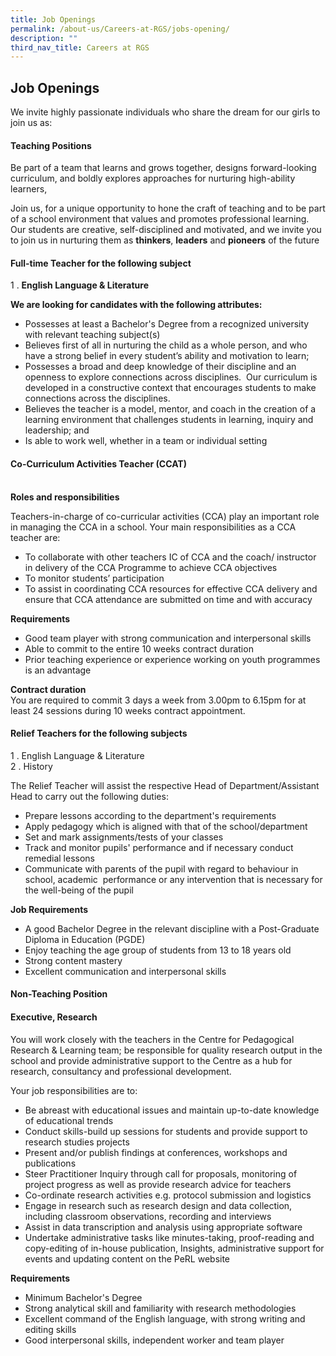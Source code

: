 ```yaml
---
title: Job Openings
permalink: /about-us/Careers-at-RGS/jobs-opening/
description: ""
third_nav_title: Careers at RGS
---
```

## Job Openings

We invite highly passionate individuals who share the dream for our girls to join us as:

#### Teaching Positions

Be part of a team that learns and grows together, designs forward-looking curriculum, and boldly explores approaches for nurturing high-ability learners,  
  
Join us, for a unique opportunity to hone the craft of teaching and to be part of a school environment that values and promotes professional learning. Our students are creative, self-disciplined and motivated, and we invite you to join us in nurturing them as **thinkers**, **leaders** and **pioneers** of the future

#### Full-time Teacher for the following subject

1 \.  **English Language & Literature**

**We are looking for candidates with the following attributes:**

*   Possesses at least a Bachelor's Degree from a recognized university with relevant teaching subject(s)
*   Believes first of all in nurturing the child as a whole person, and who have a strong belief in every student’s ability and motivation to learn;
*   Possesses a broad and deep knowledge of their discipline and an openness to explore connections across disciplines.  Our curriculum is developed in a constructive context that encourages students to make connections across the disciplines. 
*   Believes the teacher is a model, mentor, and coach in the creation of a learning environment that challenges students in learning, inquiry and leadership; and
*   Is able to work well, whether in a team or individual setting

#### Co-Curriculum Activities Teacher (CCAT)
          
**Roles and responsibilities**

Teachers-in-charge of co-curricular activities (CCA) play an important role in managing the CCA in a school. Your main responsibilities as a CCA teacher are:  

*   To collaborate with other teachers IC of CCA and the coach/ instructor in delivery of the CCA Programme to achieve CCA objectives
*   To monitor students’ participation
*   To assist in coordinating CCA resources for effective CCA delivery and ensure that CCA attendance are submitted on time and with accuracy

**Requirements**  

*   Good team player with strong communication and interpersonal skills
*   Able to commit to the entire 10 weeks contract duration
*   Prior teaching experience or experience working on youth programmes is an advantage

**Contract duration**<br>
You are required to commit 3 days a week from 3.00pm to 6.15pm for at least 24 sessions during 10 weeks contract appointment.

#### Relief Teachers for the following subjects

1 \.  English Language & Literature<br>
2 \.  History

The Relief Teacher will assist the respective Head of Department/Assistant Head to carry out the following duties:  

*   Prepare lessons according to the department's requirements
*   Apply pedagogy which is aligned with that of the school/department
*   Set and mark assignments/tests of your classes
*   Track and monitor pupils' performance and if necessary conduct remedial lessons 
*   Communicate with parents of the pupil with regard to behaviour in school, academic  performance or any intervention that is necessary for the well-being of the pupil

**Job Requirements**

*   A good Bachelor Degree in the relevant discipline with a Post-Graduate Diploma in Education (PGDE)
*   Enjoy teaching the age group of students from 13 to 18 years old
*   Strong content mastery
*   Excellent communication and interpersonal skills

#### Non-Teaching Position

#### Executive, Research
  
You will work closely with the teachers in the Centre for Pedagogical Research & Learning team; be responsible for quality research output in the school and provide administrative support to the Centre as a hub for research, consultancy and professional development.  
  
Your job responsibilities are to:  

*   Be abreast with educational issues and maintain up-to-date knowledge of educational trends
*   Conduct skills-build up sessions for students and provide support to research studies projects
*   Present and/or publish findings at conferences, workshops and publications
*   Steer Practitioner Inquiry through call for proposals, monitoring of project progress as well as provide research advice for teachers
*   Co-ordinate research activities e.g. protocol submission and logistics
*   Engage in research such as research design and data collection, including classroom observations, recording and interviews
*   Assist in data transcription and analysis using appropriate software
*   Undertake administrative tasks like minutes-taking, proof-reading and copy-editing of in-house publication, Insights, administrative support for events and updating content on the PeRL website

**Requirements**  

*   Minimum Bachelor's Degree
*   Strong analytical skill and familiarity with research methodologies
*   Excellent command of the English language, with strong writing and editing skills
*   Good interpersonal skills, independent worker and team player